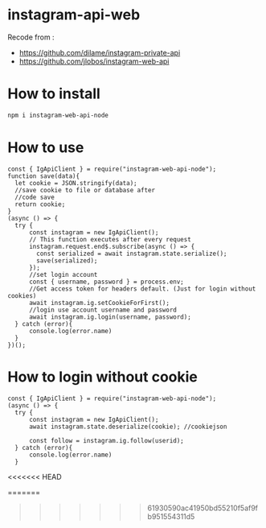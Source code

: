 # instagram-api-web
Recode from :
- https://github.com/dilame/instagram-private-api
- https://github.com/jlobos/instagram-web-api
# How to install
```bash
npm i instagram-web-api-node
```
# How to use
```node
const { IgApiClient } = require("instagram-web-api-node");
function save(data){
  let cookie = JSON.stringify(data); 
  //save cookie to file or database after 
  //code save
  return cookie;
}
(async () => { 
  try {
      const instagram = new IgApiClient();
      // This function executes after every request
      instagram.request.end$.subscribe(async () => {
        const serialized = await instagram.state.serialize();
        save(serialized); 
      });
      //set login account
      const { username, password } = process.env; 
      //Get access token for headers default. (Just for login without cookies)
      await instagram.ig.setCookieForFirst(); 
      //login use account username and password
      await instagram.ig.login(username, password);
  } catch (error){
      console.log(error.name)
  }
})();
  ```
# How to login without cookie
```node
const { IgApiClient } = require("instagram-web-api-node");
(async () => { 
  try {
      const instagram = new IgApiClient();
      await instagram.state.deserialize(cookie); //cookiejson
      
      const follow = instagram.ig.follow(userid);
  } catch (error){
      console.log(error.name)
  }
  ```
<<<<<<< HEAD

=======
>>>>>>> 61930590ac41950bd55210f5af9fb951554311d5

